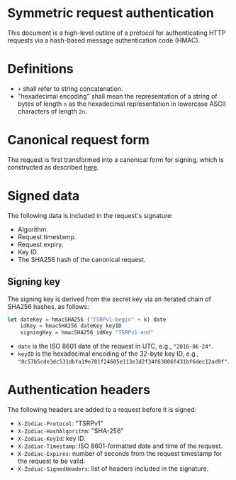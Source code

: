 # Symmetric request authentication

This document is a high-level outline of a protocol for authenticating
HTTP requests via a hash-based message authentication code (HMAC).

# Definitions

 - `+` shall refer to string concatenation.
 - "hexadecimal encoding" shall mean the representation of a string of
   bytes of length `n` as the hexadecimal representation in lowercase
   ASCII characters of length `2n`.

# Canonical request form

The request is first transformed into a canonical form for signing,
which is constructed as described [here](canonical-request.md).

# Signed data

The following data is included in the request's signature:

 - Algorithm.
 - Request timestamp.
 - Request expiry.
 - Key ID.
 - The SHA256 hash of the canonical request.

## Signing key

The signing key is derived from the secret key via an iterated chain
of SHA256 hashes, as follows:

```haskell
let dateKey = hmacSHA256 ("TSRPv1-begin" + k) date
    idKey = hmacSHA256 dateKey keyID
    signingKey = hmacSHA256 idKey "TSRPv1-end"
```

 - `date` is the ISO 8601 date of the request in UTC, e.g.,
   `"2016-06-24"`.
 - `keyID` is the hexadecimal encoding of the 32-byte key ID, e.g.,
   `"8c57b5cde3dc531dbfa19e781f24605e113e3d2f34f63006f431bf6dec12ad9f"`.

# Authentication headers

The following headers are added to a request before it is signed:

 - `X-Zodiac-Protocol`: "TSRPv1"
 - `X-Zodiac-HashAlgorithm`: "SHA-256"
 - `X-Zodiac-KeyId`: key ID.
 - `X-Zodiac-Timestamp`: ISO 8601-formatted date and time of the request.
 - `X-Zodiac-Expires`: number of seconds from the request timestamp
   for the request to be valid.
 - `X-Zodiac-SignedHeaders`: list of headers included in the signature.
